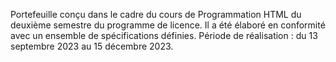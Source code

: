 Portefeuille conçu dans le cadre du cours de Programmation HTML du deuxième semestre du programme de licence. Il a été élaboré en conformité avec un ensemble de spécifications définies. Période de réalisation : du 13 septembre 2023 au 15 décembre 2023.
